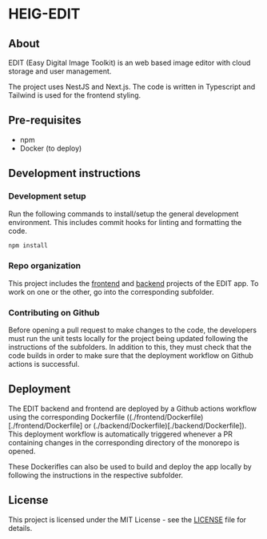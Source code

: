 # HEIG-EDIT

## About

EDIT (Easy Digital Image Toolkit) is an web based image editor with cloud storage
and user management.

The project uses NestJS and Next.js. The code is written in Typescript and Tailwind is used for
the frontend styling.

## Pre-requisites

- npm
- Docker (to deploy)

## Development instructions

### Development setup

Run the following commands to install/setup the general development environment. This includes commit hooks for linting and formatting the code.

```bash
npm install
```

### Repo organization

This project includes the [frontend](./frontend/README.md) and [backend](./backend/README.md) projects of the EDIT app. To work on one
or the other, go into the corresponding subfolder.

### Contributing on Github

Before opening a pull request to make changes to the code, the developers must run the unit tests locally for the
project being updated following the instructions of the subfolders. In addition to this, they must check that the code
builds in order to make sure that the deployment workflow on Github actions is successful.

## Deployment

The EDIT backend and frontend are deployed by a Github actions workflow using the corresponding
Dockerfile ((./frontend/Dockerfile)[./frontend/Dockerfile] or (./backend/Dockerfile)[./backend/Dockerfile]). This deployment workflow is automatically triggered
whenever a PR containing changes in the corresponding directory of the monorepo is opened.

These Dockerifles can also be used to build and deploy the app locally by following the instructions in the respective subfolder.

## License

This project is licensed under the MIT License - see the [LICENSE](./LICENSE) file for details.
